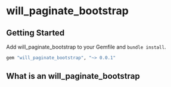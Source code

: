 # will_paginate_bootstrap

## Getting Started

Add will_paginate_bootstrap to your Gemfile and `bundle install`.

```ruby
gem "will_paginate_bootstrap", "~> 0.0.1"
```

## What is an will_paginate_bootstrap
